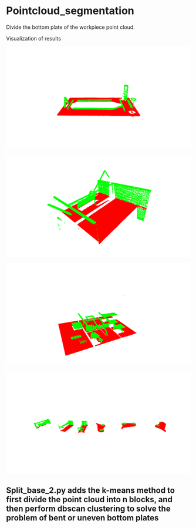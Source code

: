 # Pointcloud_segmentation
Divide the bottom plate of the workpiece point cloud.

Visualization of results

![示例图片](results/1.jpg)

![示例图片](results/2.jpg)

![示例图片](results/3.jpg)

![示例图片](results/4.jpg)  

## Split_base_2.py adds the k-means method to first divide the point cloud into n blocks, and then perform dbscan clustering to solve the problem of bent or uneven bottom plates
